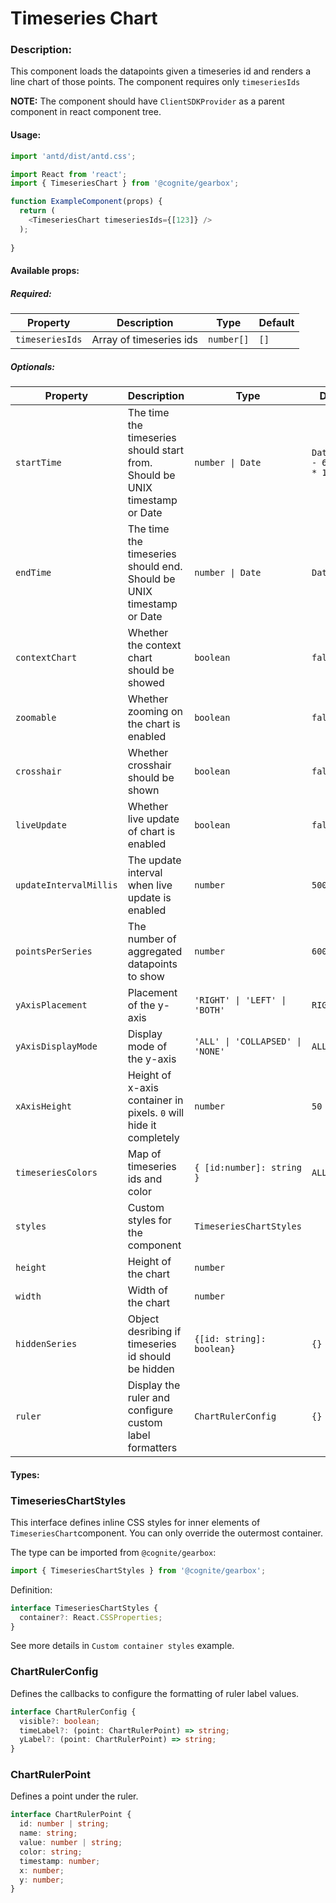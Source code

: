 # Timeseries Chart

<!-- STORY -->

### Description:

This component loads the datapoints given a timeseries id and renders a line chart of those points.
The component requires only `timeseriesIds`

**NOTE:** The component should have `ClientSDKProvider` as a parent component in react component tree.

#### Usage:

```typescript jsx
import 'antd/dist/antd.css';

import React from 'react';
import { TimeseriesChart } from '@cognite/gearbox';

function ExampleComponent(props) {
  return (
    <TimeseriesChart timeseriesIds={[123]} />
  );
  
}
```

#### Available props:

##### Required:

| Property        | Description             | Type       | Default |
| --------------- | ----------------------- | ---------- | ------- |
| `timeseriesIds` | Array of timeseries ids | `number[]` | `[]`    |

##### Optionals:

| Property               | Description                                                                 | Type                             | Default                                         |
| ---------------------- | ----------------------------------------------------------------------------| -------------------------------- | ----------------------------------------------- |
| `startTime`            | The time the timeseries should start from. Should be UNIX timestamp or Date | `number \| Date`                 | `Date.now() - 60 * 60 * 1000`                   |
| `endTime`              | The time the timeseries should end. Should be UNIX timestamp or Date        | `number \| Date`                 | `Date.now()`                                    |
| `contextChart`         | Whether the context chart should be showed                                  | `boolean`                        | `false`                                         |
| `zoomable`             | Whether zooming on the chart is enabled                                     | `boolean`                        | `false`                                         |
| `crosshair`            | Whether crosshair should be shown                                           | `boolean`                        | `false`                                         |
| `liveUpdate`           | Whether live update of chart is enabled                                     | `boolean`                        | `false`                                         |
| `updateIntervalMillis` | The update interval when live update is enabled                             | `number`                         | `5000`                                          |
| `pointsPerSeries`      | The number of aggregated datapoints to show                                 | `number`                         | `600`                                           |
| `yAxisPlacement`       | Placement of the y-axis                                                     | `'RIGHT' \| 'LEFT' \| 'BOTH'`    | `RIGHT`                                         |
| `yAxisDisplayMode`     | Display mode of the y-axis                                                  | `'ALL' \| 'COLLAPSED' \| 'NONE'` | `ALL`                                           |
| `xAxisHeight`          | Height of x-axis container in pixels. `0` will hide it completely           | `number`                         | `50`                                            |
| `timeseriesColors`     | Map of timeseries ids and color                                             | `{ [id:number]: string }`        | `ALL`                                           |
| `styles`               | Custom styles for the component                                             | `TimeseriesChartStyles`          |                                                 |
| `height`               | Height of the chart                                                         | `number`                         |                                                 |
| `width`                | Width of the chart                                                          | `number`                         |                                                 |
| `hiddenSeries`         | Object desribing if timeseries id should be hidden                          | `{[id: string]: boolean}`        | `{}`                                            |
| `ruler`                | Display the ruler and configure custom label formatters                     | `ChartRulerConfig`                    | `{}`                                            |


#### Types:

### TimeseriesChartStyles

This interface defines inline CSS styles for inner elements of `TimeseriesChart`component.
You can only override the outermost container.

The type can be imported from `@cognite/gearbox`:

```typescript
import { TimeseriesChartStyles } from '@cognite/gearbox';
```

Definition:

```typescript
interface TimeseriesChartStyles {
  container?: React.CSSProperties;
}
```

See more details in `Custom container styles` example.

### ChartRulerConfig

Defines the callbacks to configure the formatting of ruler label values.

```typescript
interface ChartRulerConfig {
  visible?: boolean;
  timeLabel?: (point: ChartRulerPoint) => string;
  yLabel?: (point: ChartRulerPoint) => string;
}
```

### ChartRulerPoint

Defines a point under the ruler.

```typescript
interface ChartRulerPoint {
  id: number | string;
  name: string;
  value: number | string;
  color: string;
  timestamp: number;
  x: number;
  y: number;
}
```
